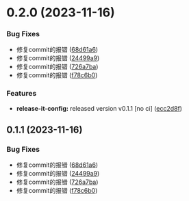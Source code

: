 # 0.2.0 (2023-11-16)

### Bug Fixes

- 修复commit的报错 ([68d61a6](https://github.com/badlym/liuchengjin-monorepo/commit/68d61a640ed91f94bdfa28919117313872e10b37))
- 修复commit的报错 ([24499a9](https://github.com/badlym/liuchengjin-monorepo/commit/24499a9dce805c4a3906f941d59a205188231cc0))
- 修复commit的报错 ([726a7ba](https://github.com/badlym/liuchengjin-monorepo/commit/726a7baae890131801dd126ab017e7d650b49162))
- 修复commit的报错 ([f78c6b0](https://github.com/badlym/liuchengjin-monorepo/commit/f78c6b033993c5223c946ff2039e640a4cb7b1b7))

### Features

- **release-it-config:** released version v0.1.1 [no ci] ([ecc2d8f](https://github.com/badlym/liuchengjin-monorepo/commit/ecc2d8f6fb4898b650378e0e9b65133b6b8fc731))

## 0.1.1 (2023-11-16)

### Bug Fixes

- 修复commit的报错 ([68d61a6](https://github.com/badlym/strawberry-monorepo/commit/68d61a640ed91f94bdfa28919117313872e10b37))
- 修复commit的报错 ([24499a9](https://github.com/badlym/strawberry-monorepo/commit/24499a9dce805c4a3906f941d59a205188231cc0))
- 修复commit的报错 ([726a7ba](https://github.com/badlym/strawberry-monorepo/commit/726a7baae890131801dd126ab017e7d650b49162))
- 修复commit的报错 ([f78c6b0](https://github.com/badlym/strawberry-monorepo/commit/f78c6b033993c5223c946ff2039e640a4cb7b1b7))
